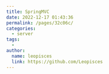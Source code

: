 ```yaml
---
title: SpringMVC
date: 2022-12-17 01:43:36
permalink: /pages/32c06c/
categories:
  - server
tags:
  - 
author: 
  name: leopisces
  link: https://github.com/Leopisces
---
```

